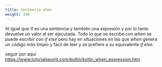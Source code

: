```yaml
---
title: Sentencia when
weight: 190
---
```


Al igual que if es una sentencia y también una expresión y por lo tanto devuelve un valor al ser ejecutada. 
Todo lo que se escribe con *when* se puede escribir con *if else* pero hay en situaciones en las que *when* genera un código más limpio y fácil de leer y se prefiere a su equivalente *if else*.

seguir por aquí
https://www.tutorialspoint.com/kotlin/kotlin_when_expression.htm

